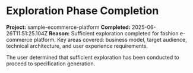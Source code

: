 # Exploration Phase Completion
**Project:** sample-ecommerce-platform
**Completed:** 2025-06-26T11:51:25.104Z
**Reason:** Sufficient exploration completed for fashion e-commerce platform. Key areas covered: business model, target audience, technical architecture, and user experience requirements.

The user determined that sufficient exploration has been conducted to proceed to specification generation.
